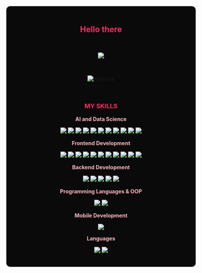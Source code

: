 <div style="background-color:#0A0A0A; padding:20px; border-radius:10px;" align="center">

  <!-- GIF -->
 

  <!-- Başlık -->
  <h2 style="color:#FF2E63;">Hello there</h2>



  <!-- GitHub Rozeti -->
  <br>
  <p align="center">
    <a href="https://github.com/viranora">
      <img src="https://img.shields.io/badge/GitHub-viranora-FF2E63?style=for-the-badge&logo=github" />
    </a>
  </p>

  <!-- Profil Görüntülenme Sayısı -->
  <br>
  <p align="center">
    <img src="https://komarev.com/ghpvc/?username=viranova&label=Profile%20views&color=FF2E63&style=flat" alt="viranova" />
  </p>

  <!-- Yetenekler -->
  <br>
  <h3 style="color:#FF2E63;"> MY SKILLS </h3>

  <!-- Veri Bilimi ve Yapay Zeka -->
  <p><strong style="color:#FFB6C1;"> AI and Data Science </strong></p>
  <p>
    <img src="https://img.shields.io/badge/Python-ffb6c1?style=flat&logo=python"/>
    <img src="https://img.shields.io/badge/TensorFlow-ffb6c1?style=flat&logo=tensorflow"/>
    <img src="https://img.shields.io/badge/PyTorch-ffb6c1?style=flat&logo=pytorch"/>
    <img src="https://img.shields.io/badge/scikit--learn-ffb6c1?style=flat&logo=scikit-learn"/>
    <img src="https://img.shields.io/badge/Pandas-ffb6c1?style=flat&logo=pandas"/>
    <img src="https://img.shields.io/badge/Numpy-ffb6c1?style=flat&logo=numpy"/>
    <img src="https://img.shields.io/badge/Matplotlib-ffb6c1?style=flat&logo=matplotlib"/>
    <img src="https://img.shields.io/badge/OpenCV-ffb6c1?style=flat&logo=opencv"/>
    <img src="https://img.shields.io/badge/Machine%20Learning-ffb6c1?style=flat"/>
    <img src="https://img.shields.io/badge/Deep%20Learning-ffb6c1?style=flat"/>
    <img src="https://img.shields.io/badge/NLP-ffb6c1?style=flat"/>
  </p>

  <!-- Frontend Geliştirme -->
  <p><strong style="color:#FFB6C1;"> Frontend Development </strong></p>
  <p>
    <img src="https://img.shields.io/badge/HTML-ffb6c1?style=flat&logo=html5"/>
    <img src="https://img.shields.io/badge/CSS-ffb6c1?style=flat&logo=css3"/>
    <img src="https://img.shields.io/badge/JavaScript-ffb6c1?style=flat&logo=javascript"/>
    <img src="https://img.shields.io/badge/TypeScript-ffb6c1?style=flat&logo=typescript"/>
    <img src="https://img.shields.io/badge/jQuery-ffb6c1?style=flat&logo=jquery"/>
    <img src="https://img.shields.io/badge/React-ffb6c1?style=flat&logo=react"/>
    <img src="https://img.shields.io/badge/Next.js-ffb6c1?style=flat&logo=next.js"/>
    <img src="https://img.shields.io/badge/Electron.js-ffb6c1?style=flat&logo=electron"/>
    <img src="https://img.shields.io/badge/Bootstrap5-ffb6c1?style=flat&logo=bootstrap"/>
    <img src="https://img.shields.io/badge/TailwindCSS-ffb6c1?style=flat&logo=tailwind-css"/>
    <img src="https://img.shields.io/badge/Material%20UI-ffb6c1?style=flat&logo=mui"/>
  </p>

  <!-- Backend Geliştirme -->
  <p><strong style="color:#FFB6C1;"> Backend Development </strong></p>
  <p>
    <img src="https://img.shields.io/badge/Node.js-ffb6c1?style=flat&logo=node.js"/>
    <img src="https://img.shields.io/badge/Express.js-ffb6c1?style=flat&logo=express"/>
    <img src="https://img.shields.io/badge/Spring%20Boot-ffb6c1?style=flat&logo=spring"/>
    <img src="https://img.shields.io/badge/Flask-ffb6c1?style=flat&logo=flask"/>
    <img src="https://img.shields.io/badge/Streamlit-ffb6c1?style=flat&logo=streamlit"/>
  </p>

  <!-- OOP & Diller -->
  <p><strong style="color:#FFB6C1;"> Programming Languages & OOP </strong></p>
  <p>
    <img src="https://img.shields.io/badge/Java-ffb6c1?style=flat&logo=java"/>
    <img src="https://img.shields.io/badge/C++-ffb6c1?style=flat&logo=c%2B%2B"/>
  </p>

  <!-- Mobil Uygulama -->
  <p><strong style="color:#FFB6C1;"> Mobile Development </strong></p>
  <p>
    <img src="https://img.shields.io/badge/Flutter-ffb6c1?style=flat&logo=flutter"/>
  </p>

  <!-- Diller -->
  <p><strong style="color:#FFB6C1;"> Languages </strong></p>
  <p>
    <img src="https://img.shields.io/badge/Turkish-Native-ffb6c1?style=flat"/>
    <img src="https://img.shields.io/badge/English-C1-ffb6c1?style=flat"/>
  </p>

</div>

